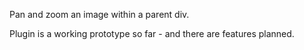 Pan and zoom an image within a parent div.

Plugin is a working prototype so far - and there are features planned.
